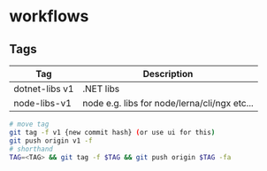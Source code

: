 # workflows

## Tags

| Tag            | Description                                  |
| -------------- | -------------------------------------------- |
| dotnet-libs v1 | .NET libs                                    |
| node-libs-v1   | node e.g. libs for node/lerna/cli/ngx etc... |


```bash
# move tag
git tag -f v1 {new commit hash} (or use ui for this)
git push origin v1 -f
# shorthand
TAG=<TAG> && git tag -f $TAG && git push origin $TAG -fa
```